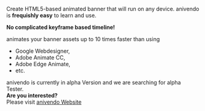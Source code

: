 Create HTML5-based animated banner that will run on any device.
anivendo is <b>frequishly easy</b> to learn and use.

<b>No complicated keyframe based timeline!</b>

animates your banner assets up to 10 times faster than using
- Google Webdesigner,
- Adobe Animate CC,
- Adobe Edge Animate,
- etc.

anivendo is currently in alpha Version and we are searching for alpha Tester.
<br><b>Are you interested?</b><br>
Please visit <a href="https://www.anivendo.com">anivendo Website</a>
